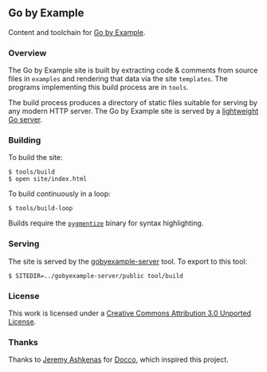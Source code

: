 ## Go by Example

Content and toolchain for [Go by Example](https://gobyexample.com).


### Overview

The Go by Example site is built by extracting code &
comments from source files in `examples` and rendering
that data via the site `templates`. The programs
implementing this build process are in `tools`.

The build process produces a directory of static files
suitable for serving by any modern HTTP server. The
Go by Example site is served by a
[lightweight Go server](https://github.com/mmcgrana/gobyexample-server).


### Building

To build the site:

```console
$ tools/build
$ open site/index.html
```

To build continuously in a loop:

```console
$ tools/build-loop
```

Builds require the [`pygmentize`](http://pygments.org/)
binary for syntax highlighting.


### Serving

The site is served by the [gobyexample-server](https://github.com/mmcgrana/gobyexample-server)
tool. To export to this tool:

```console
$ SITEDIR=../gobyexample-server/public tool/build
```


### License

This work is licensed under a
[Creative Commons Attribution 3.0 Unported License](http://creativecommons.org/licenses/by/3.0/).


### Thanks

Thanks to [Jeremy Ashkenas](https://github.com/jashkenas)
for [Docco](http://jashkenas.github.com/docco/), which
inspired this project.
